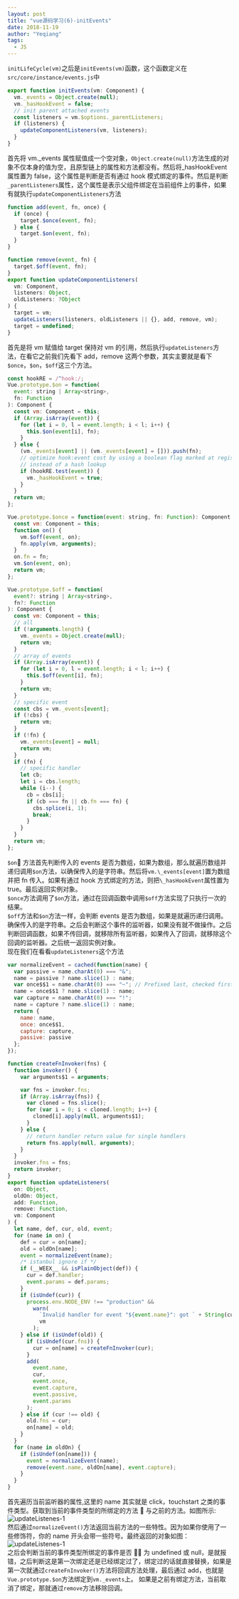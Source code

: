 ```yaml
---
layout: post
title: "vue源码学习(6)-initEvents"
date: 2018-11-19
author: "Yeqiang"
tags:
  - JS
---
```


`initLifeCycle(vm)`之后是`initEvents(vm)`函数，这个函数定义在`src/core/instance/events.js`中

```js
export function initEvents(vm: Component) {
  vm._events = Object.create(null);
  vm._hasHookEvent = false;
  // init parent attached events
  const listeners = vm.$options._parentListeners;
  if (listeners) {
    updateComponentListeners(vm, listeners);
  }
}
```

首先将 vm.\_events 属性赋值成一个空对象，`Object.create(null)`方法生成的对象不仅本身的值为空，且原型链上的属性和方法都没有。然后将\_hasHookEvent 属性置为 false，这个属性是判断是否有通过 hook 模式绑定的事件。然后是判断`_parentListeners`属性，这个属性是表示父组件绑定在当前组件上的事件，如果有就执行`updateComponentListeners`方法

```js
function add(event, fn, once) {
  if (once) {
    target.$once(event, fn);
  } else {
    target.$on(event, fn);
  }
}

function remove(event, fn) {
  target.$off(event, fn);
}
export function updateComponentListeners(
  vm: Component,
  listeners: Object,
  oldListeners: ?Object
) {
  target = vm;
  updateListeners(listeners, oldListeners || {}, add, remove, vm);
  target = undefined;
}
```

首先是将 vm 赋值给 target 保持对 vm 的引用，然后执行`updateListeners`方法，在看它之前我们先看下 add，remove 这两个参数，其实主要就是看下`$once`，`$on`，`$off`这三个方法。

```js
const hookRE = /^hook:/;
Vue.prototype.$on = function(
  event: string | Array<string>,
  fn: Function
): Component {
  const vm: Component = this;
  if (Array.isArray(event)) {
    for (let i = 0, l = event.length; i < l; i++) {
      this.$on(event[i], fn);
    }
  } else {
    (vm._events[event] || (vm._events[event] = [])).push(fn);
    // optimize hook:event cost by using a boolean flag marked at registration
    // instead of a hash lookup
    if (hookRE.test(event)) {
      vm._hasHookEvent = true;
    }
  }
  return vm;
};

Vue.prototype.$once = function(event: string, fn: Function): Component {
  const vm: Component = this;
  function on() {
    vm.$off(event, on);
    fn.apply(vm, arguments);
  }
  on.fn = fn;
  vm.$on(event, on);
  return vm;
};

Vue.prototype.$off = function(
  event?: string | Array<string>,
  fn?: Function
): Component {
  const vm: Component = this;
  // all
  if (!arguments.length) {
    vm._events = Object.create(null);
    return vm;
  }
  // array of events
  if (Array.isArray(event)) {
    for (let i = 0, l = event.length; i < l; i++) {
      this.$off(event[i], fn);
    }
    return vm;
  }
  // specific event
  const cbs = vm._events[event];
  if (!cbs) {
    return vm;
  }
  if (!fn) {
    vm._events[event] = null;
    return vm;
  }
  if (fn) {
    // specific handler
    let cb;
    let i = cbs.length;
    while (i--) {
      cb = cbs[i];
      if (cb === fn || cb.fn === fn) {
        cbs.splice(i, 1);
        break;
      }
    }
  }
  return vm;
};
```

`$on` 方法首先判断传入的 events 是否为数组，如果为数组，那么就遍历数组并递归调用`$on`方法，以确保传入的是字符串。然后将`vm.\_events[event]`置为数组并把 fn 传入。如果有通过 hook 方式绑定的方法，则把`\_hasHookEvent`属性置为 true。最后返回实例对象。  
`$once`方法调用了`$on`方法，通过在回调函数中调用`$off`方法实现了只执行一次的结果。  
`$off`方法和`$on`方法一样，会判断 events 是否为数组，如果是就遍历递归调用。确保传入的是字符串。之后会判断这个事件的监听器，如果没有就不做操作。之后判断回调函数，如果不传回调，就移除所有监听器，如果传入了回调，就移除这个回调的监听器。之后统一返回实例对象。  
现在我们在看看`updateListeners`这个方法

```js
var normalizeEvent = cached(function(name) {
  var passive = name.charAt(0) === "&";
  name = passive ? name.slice(1) : name;
  var once$$1 = name.charAt(0) === "~"; // Prefixed last, checked first
  name = once$$1 ? name.slice(1) : name;
  var capture = name.charAt(0) === "!";
  name = capture ? name.slice(1) : name;
  return {
    name: name,
    once: once$$1,
    capture: capture,
    passive: passive
  };
});

function createFnInvoker(fns) {
  function invoker() {
    var arguments$1 = arguments;

    var fns = invoker.fns;
    if (Array.isArray(fns)) {
      var cloned = fns.slice();
      for (var i = 0; i < cloned.length; i++) {
        cloned[i].apply(null, arguments$1);
      }
    } else {
      // return handler return value for single handlers
      return fns.apply(null, arguments);
    }
  }
  invoker.fns = fns;
  return invoker;
}
export function updateListeners(
  on: Object,
  oldOn: Object,
  add: Function,
  remove: Function,
  vm: Component
) {
  let name, def, cur, old, event;
  for (name in on) {
    def = cur = on[name];
    old = oldOn[name];
    event = normalizeEvent(name);
    /* istanbul ignore if */
    if (__WEEX__ && isPlainObject(def)) {
      cur = def.handler;
      event.params = def.params;
    }
    if (isUndef(cur)) {
      process.env.NODE_ENV !== "production" &&
        warn(
          `Invalid handler for event "${event.name}": got ` + String(cur),
          vm
        );
    } else if (isUndef(old)) {
      if (isUndef(cur.fns)) {
        cur = on[name] = createFnInvoker(cur);
      }
      add(
        event.name,
        cur,
        event.once,
        event.capture,
        event.passive,
        event.params
      );
    } else if (cur !== old) {
      old.fns = cur;
      on[name] = old;
    }
  }
  for (name in oldOn) {
    if (isUndef(on[name])) {
      event = normalizeEvent(name);
      remove(event.name, oldOn[name], event.capture);
    }
  }
}
```

首先遍历当前监听器的属性,这里的 name 其实就是 click，touchstart 之类的事件类型。获取到当前的事件类型的所绑定的方法  与之前的方法。如图所示:  
![updateListenes-1](/img/in-post/Vue/updateListener-1.jpeg)  
然后通过`normalizeEvent()`方法返回当前方法的一些特性。因为如果你使用了一些修饰符，你的 name 开头会带一些符号。最终返回的对象如图：  
![updateListenes-1](/img/in-post/Vue/updateListener-2.jpeg)  
之后会判断当前的事件类型所绑定的事件是否  为 undefined 或 null，是就报错，之后判断这是第一次绑定还是已经绑定过了，绑定过的话就直接替换，如果是第一次就通过`createFnInvoker()`方法将回调方法处理，最后通过 add，也就是`Vue.prototype.$on`方法绑定到`vm._events`上。
如果是之前有绑定方法，当前取消了绑定，那就通过`remove`方法移除回调。  
